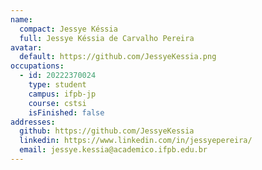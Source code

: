 ```yaml
---
name:
  compact: Jessye Késsia
  full: Jessye Késsia de Carvalho Pereira
avatar:
  default: https://github.com/JessyeKessia.png
occupations:
  - id: 20222370024
    type: student
    campus: ifpb-jp
    course: cstsi
    isFinished: false
addresses:
  github: https://github.com/JessyeKessia
  linkedin: https://www.linkedin.com/in/jessyepereira/
  email: jessye.kessia@academico.ifpb.edu.br
---
```

